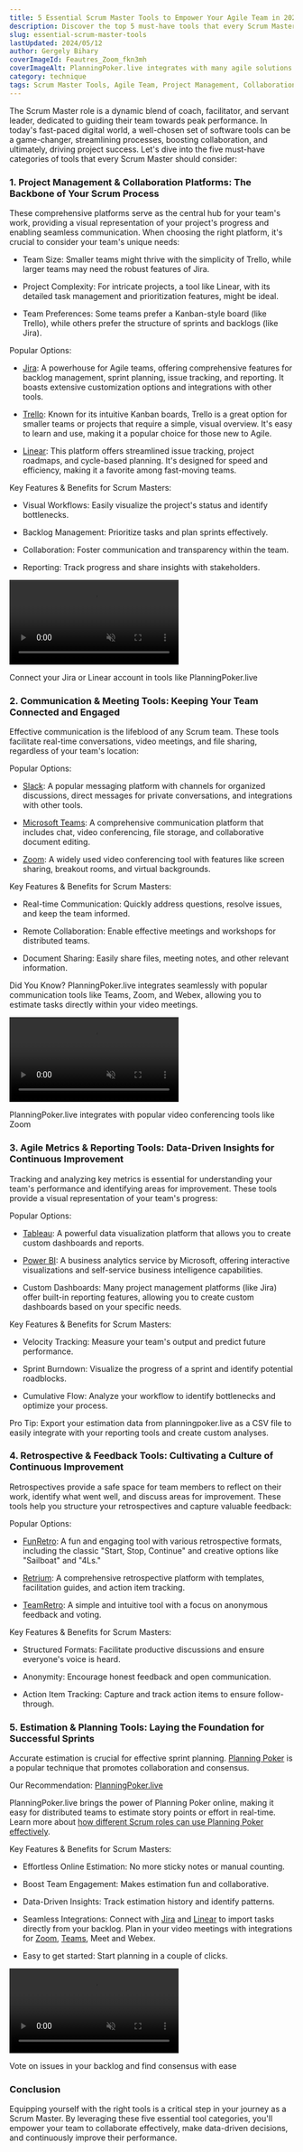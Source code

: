 ```yaml
---
title: 5 Essential Scrum Master Tools to Empower Your Agile Team in 2024
description: Discover the top 5 must-have tools that every Scrum Master needs to streamline processes, boost collaboration, and drive project success. From project management to retrospectives, we've got you covered.
slug: essential-scrum-master-tools
lastUpdated: 2024/05/12
author: Gergely Bihary
coverImageId: Feautres_Zoom_fkn3mh
coverImageAlt: PlanningPoker.live integrates with many agile solutions
category: technique
tags: Scrum Master Tools, Agile Team, Project Management, Collaboration Tools, Retrospectives
---
```


The Scrum Master role is a dynamic blend of coach, facilitator, and servant leader, dedicated to guiding their team towards peak performance. In today's fast-paced digital world, a well-chosen set of software tools can be a game-changer, streamlining processes, boosting collaboration, and ultimately, driving project success. Let's dive into the five must-have categories of tools that every Scrum Master should consider:

### 1\. Project Management & Collaboration Platforms: The Backbone of Your Scrum Process

These comprehensive platforms serve as the central hub for your team's work, providing a visual representation of your project's progress and enabling seamless communication. When choosing the right platform, it's crucial to consider your team's unique needs:

- Team Size: Smaller teams might thrive with the simplicity of Trello, while larger teams may need the robust features of Jira.

- Project Complexity: For intricate projects, a tool like Linear, with its detailed task management and prioritization features, might be ideal.

- Team Preferences: Some teams prefer a Kanban-style board (like Trello), while others prefer the structure of sprints and backlogs (like Jira).

Popular Options:

- [Jira](https://www.atlassian.com/software/jira): A powerhouse for Agile teams, offering comprehensive features for backlog management, sprint planning, issue tracking, and reporting. It boasts extensive customization options and integrations with other tools.

- [Trello](https://trello.com): Known for its intuitive Kanban boards, Trello is a great option for smaller teams or projects that require a simple, visual overview. It's easy to learn and use, making it a popular choice for those new to Agile.

- [Linear](https://linear.app): This platform offers streamlined issue tracking, project roadmaps, and cycle-based planning. It's designed for speed and efficiency, making it a favorite among fast-moving teams.

Key Features & Benefits for Scrum Masters:

- Visual Workflows: Easily visualize the project's status and identify bottlenecks.

- Backlog Management: Prioritize tasks and plan sprints effectively.

- Collaboration: Foster communication and transparency within the team.

- Reporting: Track progress and share insights with stakeholders.

<div class="image-container">
    <video alt="PlanningPoker.live integrates with Jira and Linear" src="https://res.cloudinary.com/dtvhnllmc/video/upload/v1682358351/Jira_Optimized_2_tugns9.mp4" autoplay loop muted playsinline></video>
    <p>Connect your Jira or Linear account in tools like PlanningPoker.live</p>
</div>

### 2\. Communication & Meeting Tools: Keeping Your Team Connected and Engaged

Effective communication is the lifeblood of any Scrum team. These tools facilitate real-time conversations, video meetings, and file sharing, regardless of your team's location:

Popular Options:

- [Slack](https://slack.com): A popular messaging platform with channels for organized discussions, direct messages for private conversations, and integrations with other tools.

- [Microsoft Teams](https://www.microsoft.com/microsoft-teams): A comprehensive communication platform that includes chat, video conferencing, file storage, and collaborative document editing.

- [Zoom](https://zoom.us/): A widely used video conferencing tool with features like screen sharing, breakout rooms, and virtual backgrounds.

Key Features & Benefits for Scrum Masters:

- Real-time Communication: Quickly address questions, resolve issues, and keep the team informed.

- Remote Collaboration: Enable effective meetings and workshops for distributed teams.

- Document Sharing: Easily share files, meeting notes, and other relevant information.

Did You Know? PlanningPoker.live integrates seamlessly with popular communication tools like Teams, Zoom, and Webex, allowing you to estimate tasks directly within your video meetings.

<div class="image-container">
    <video alt="PlanningPoker.live in Zoom" src="https://res.cloudinary.com/dtvhnllmc/video/upload/v1682358347/Zoom_Optimized_hlyfex.mp4" autoplay loop muted playsinline></video>
    <p>PlanningPoker.live integrates with popular video conferencing tools like Zoom</p>
</div>

### 3\. Agile Metrics & Reporting Tools: Data-Driven Insights for Continuous Improvement

Tracking and analyzing key metrics is essential for understanding your team's performance and identifying areas for improvement. These tools provide a visual representation of your team's progress:

Popular Options:

- [Tableau](https://www.tableau.com/): A powerful data visualization platform that allows you to create custom dashboards and reports.

- [Power BI](https://www.microsoft.com/power-platform/products/power-bi): A business analytics service by Microsoft, offering interactive visualizations and self-service business intelligence capabilities.

- Custom Dashboards: Many project management platforms (like Jira) offer built-in reporting features, allowing you to create custom dashboards based on your specific needs.

Key Features & Benefits for Scrum Masters:

- Velocity Tracking: Measure your team's output and predict future performance.

- Sprint Burndown: Visualize the progress of a sprint and identify potential roadblocks.

- Cumulative Flow: Analyze your workflow to identify bottlenecks and optimize your process.

Pro Tip: Export your estimation data from planningpoker.live as a CSV file to easily integrate with your reporting tools and create custom analyses.

### 4\. Retrospective & Feedback Tools: Cultivating a Culture of Continuous Improvement

Retrospectives provide a safe space for team members to reflect on their work, identify what went well, and discuss areas for improvement. These tools help you structure your retrospectives and capture valuable feedback:

Popular Options:

- [FunRetro](https://easyretro.io/): A fun and engaging tool with various retrospective formats, including the classic "Start, Stop, Continue" and creative options like "Sailboat" and "4Ls."

- [Retrium](https://www.retrium.com/): A comprehensive retrospective platform with templates, facilitation guides, and action item tracking.

- [TeamRetro](https://www.teamretro.com/): A simple and intuitive tool with a focus on anonymous feedback and voting.

Key Features & Benefits for Scrum Masters:

- Structured Formats: Facilitate productive discussions and ensure everyone's voice is heard.

- Anonymity: Encourage honest feedback and open communication.

- Action Item Tracking: Capture and track action items to ensure follow-through.

### 5\. Estimation & Planning Tools: Laying the Foundation for Successful Sprints

Accurate estimation is crucial for effective sprint planning. [Planning Poker](/knowledge-base/planning-poker-guide-agile-estimation-techniques) is a popular technique that promotes collaboration and consensus.

Our Recommendation: [PlanningPoker.live](https://planningpoker.live)

PlanningPoker.live brings the power of Planning Poker online, making it easy for distributed teams to estimate story points or effort in real-time. Learn more about [how different Scrum roles can use Planning Poker effectively](/knowledge-base/planning-poker-and-the-scrum-roles).

Key Features & Benefits for Scrum Masters:

- Effortless Online Estimation: No more sticky notes or manual counting.

- Boost Team Engagement: Makes estimation fun and collaborative.

- Data-Driven Insights: Track estimation history and identify patterns.

- Seamless Integrations: Connect with [Jira](/knowledge-base/how-to-estimate-jira-issues-with-planning-poker) and [Linear](/knowledge-base/estimate-linear-issues-planning-poker-live) to import tasks directly from your backlog. Plan in your video meetings with integrations for [Zoom](/knowledge-base/how-to-use-planning-poker-in-zoom), [Teams](/knowledge-base/installing-planning-poker-microsoft-teams-guide), Meet and Webex.

- Easy to get started: Start planning in a couple of clicks.

<div class="image-container">
    <video alt="Estimation UI in PlanningPoker.live" src="https://res.cloudinary.com/dtvhnllmc/video/upload/v1682358346/Consensus_Optimized_b86ag7.mp4" autoplay loop muted playsinline></video>
    <p>Vote on issues in your backlog and find consensus with ease</p>
</div>

### Conclusion

Equipping yourself with the right tools is a critical step in your journey as a Scrum Master. By leveraging these five essential tool categories, you'll empower your team to collaborate effectively, make data-driven decisions, and continuously improve their performance.
